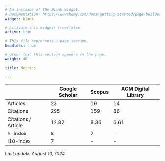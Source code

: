 ```yaml
---
# An instance of the Blank widget.
# Documentation: https://wowchemy.com/docs/getting-started/page-builder/
widget: blank

# Activate this widget? true/false
active: true

# This file represents a page section.
headless: true

# Order that this section appears on the page.
weight: 40

title: Metrics

---
```


|                     | Google Scholar | Scopus | ACM Digital Library |
|---------------------|----------------|--------|---------------------|
| Articles            | 23             | 19	    | 14                  |
| Citations           | 295            | 159    | 86                  |
| Citations / Article | 12.82           | 8.36   | 6.61                |
| h-index             | 8              | 7      | -                   |
| i10-index           | 7              | -      | -                   |

*Last update: August 10, 2024*